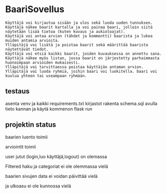 # BaariSovellus

    Käyttäjä voi kirjautua sisään ja ulos sekä luoda uuden tunnuksen.
    Käyttäjä näkee baarit kartalla ja voi painaa baari, jolloin siitä näytetään lisää tietoa (kuten kuvaus ja aukioloajat).
    Käyttäjä voi antaa arvion (tähdet ja kommentti) baarista ja lukea muiden antamia arvioita.
    Ylläpitäjä voi lisätä ja poistaa baarit sekä määrittää baarista näytettävät tiedot.
    Käyttäjä voi etsiä kaikki baarit, joiden kuvauksessa on annettu sana.
    Käyttäjä näkee myös listan, jossa baarit on järjestetty parhaimmasta huonoimpaan arvioiden mukaisesti.
    Ylläpitäjä voi tarvittaessa poistaa käyttäjän antaman arvion.
    Ylläpitäjä voi luoda ryhmiä, joihin baari voi luokitella. baari voi kuulua yhteen tai useampaan ryhmään.
    
 ## testaus
 asenta venv ja kaikki requirements.txt kirjastot
 rakenta schema.sql avulla tieto kannan
 ja käytä kommenon flask run
 
 ## projektin status
baarien luento toimii

arviointit toimii

user jutut (login,luo käyttäjä,logout) on olemassa


Filtered haku ja categoriat ei ole olemmassa vielä

baarien sivujen data ei voidan päivittää vielä

ja ulkoasu ei ole kunnossa vielä
